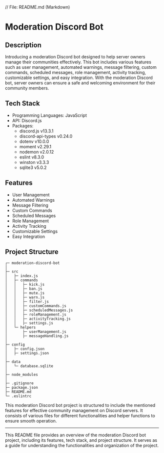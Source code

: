 // File: README.md (Markdown)

# Moderation Discord Bot

## Description
Introducing a moderation Discord bot designed to help server owners manage their communities effectively. This bot includes various features such as user management, automated warnings, message filtering, custom commands, scheduled messages, role management, activity tracking, customizable settings, and easy integration. With the moderation Discord bot, server owners can ensure a safe and welcoming environment for their community members.

## Tech Stack
- Programming Languages: JavaScript
- API: Discord.js
- Packages:
  - discord.js v13.3.1
  - discord-api-types v0.24.0
  - dotenv v10.0.0
  - moment v2.29.1
  - nodemon v2.0.12
  - eslint v8.3.0
  - winston v3.3.3
  - sqlite3 v5.0.2

## Features
- User Management
- Automated Warnings
- Message Filtering
- Custom Commands
- Scheduled Messages
- Role Management
- Activity Tracking
- Customizable Settings
- Easy Integration

## Project Structure
```
┌─ moderation-discord-bot
│
├─ src
│   ├─ index.js
│   ├─ commands
│   │   ├─ kick.js
│   │   ├─ ban.js
│   │   ├─ mute.js
│   │   ├─ warn.js
│   │   ├─ filter.js
│   │   ├─ customCommands.js
│   │   ├─ scheduledMessages.js
│   │   ├─ roleManagement.js
│   │   ├─ activityTracking.js
│   │   ├─ settings.js
│   └─ helpers
│       ├─ userManagement.js
│       ├─ messageHandling.js
│
├─ config
│   ├─ config.json
│   ├─ settings.json
│
├─ data
│   └─ database.sqlite
│
├─ node_modules
│
├─ .gitignore
├─ package.json
├─ README.md
└─ .eslintrc
```

This moderation Discord bot project is structured to include the mentioned features for effective community management on Discord servers. It consists of various files for different functionalities and helper functions to ensure smooth operation.

---

This README file provides an overview of the moderation Discord bot project, including its features, tech stack, and project structure. It serves as a guide for understanding the functionalities and organization of the project.